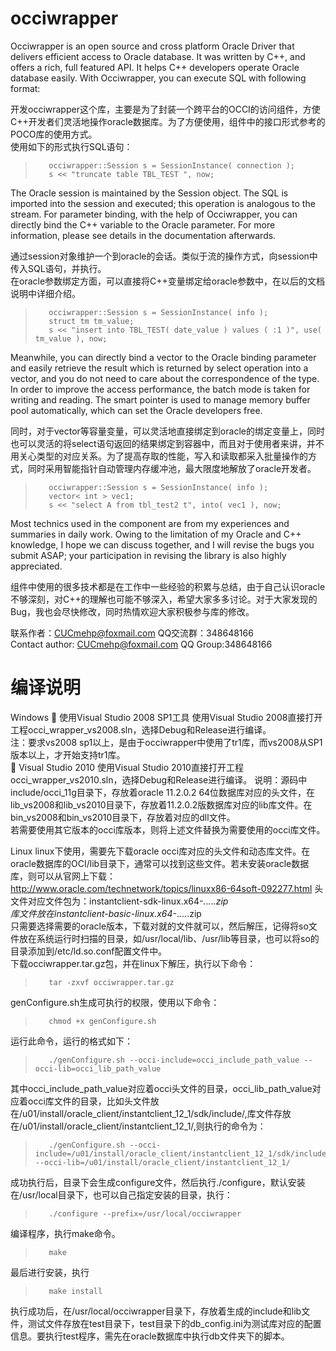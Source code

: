 occiwrapper
===========

Occiwrapper is an open source and cross platform Oracle Driver that delivers efficient access to Oracle database. It was written by C++, and offers a rich, full featured API. It helps C++ developers operate Oracle database easily. With Occiwrapper, you can execute SQL with following format:

开发occiwrapper这个库，主要是为了封装一个跨平台的OCCI的访问组件，方使C++开发者们灵活地操作oracle数据库。为了方便使用，组件中的接口形式参考的POCO库的使用方式。<br />
使用如下的形式执行SQL语句：<br />

>        occiwrapper::Session s = SessionInstance( connection );
>        s << "truncate table TBL_TEST ", now;

The Oracle session is maintained by the Session object. The SQL is imported into the session and executed; this operation is analogous to the stream.
For parameter binding, with the help of Occiwrapper, you can directly bind the C++ variable to the Oracle parameter. For more information, please see details in the documentation afterwards.

通过session对象维护一个到oracle的会话。类似于流的操作方式，向session中传入SQL语句，并执行。<br />
在oracle参数绑定方面，可以直接将C++变量绑定给oracle参数中，在以后的文档说明中详细介绍。<br />

>        occiwrapper::Session s = SessionInstance( info );
>        struct tm tm_value; 
>        s << "insert into TBL_TEST( date_value ) values ( :1 )", use( tm_value ), now;

Meanwhile, you can directly bind a vector to the Oracle binding parameter and easily retrieve the result which is returned by select operation into a vector, and you do not need to care about the correspondence of the type. In order to improve the access performance, the batch mode is taken for writing and reading. The smart pointer is used to manage memory buffer pool automatically, which can set the Oracle developers free.

同时，对于vector等容量变量，可以灵活地直接绑定到oracle的绑定变量上，同时也可以灵活的将select语句返回的结果绑定到容器中，而且对于使用者来讲，并不用关心类型的对应关系。为了提高存取的性能，写入和读取都采入批量操作的方式，同时采用智能指针自动管理内存缓冲池，最大限度地解放了oracle开发者。<br />

>        occiwrapper::Session s = SessionInstance( info );
>        vector< int > vec1;
>        s << "select A from tbl_test2 t", into( vec1 ), now;

Most technics used in the component are from my experiences and summaries in daily work. Owing to the limitation of my Oracle and C++ knowledge, I hope we can discuss together, and I will revise the bugs you submit ASAP; your participation in revising the library is also highly appreciated.

组件中使用的很多技术都是在工作中一些经验的积累与总结，由于自己认识oracle不够深刻，对C++的理解也可能不够深入，希望大家多多讨论。对于大家发现的Bug，我也会尽快修改，同时热情欢迎大家积极参与库的修改。<br />

联系作者：CUCmehp@foxmail.com QQ交流群：348648166 <br />
Contact author: CUCmehp@foxmail.com QQ Group:348648166 <br />

编译说明
=============
Windows
	使用Visual Studio 2008 SP1工具
使用Visual Studio 2008直接打开工程occi_wrapper_vs2008.sln，选择Debug和Release进行编译。<br />
注：要求vs2008 sp1以上，是由于occiwrapper中使用了tr1库，而vs2008从SP1版本以上，才开始支持tr1库。<br />
	Visual Studio 2010
使用Visual Studio 2010直接打开工程occi_wrapper_vs2010.sln，选择Debug和Release进行编译。
说明：源码中include/occi_11g目录下，存放着oracle 11.2.0.2 64位数据库对应的头文件，在lib_vs2008和lib_vs2010目录下，存放着11.2.0.2版数据库对应的lib库文件。在bin_vs2008和bin_vs2010目录下，存放着对应的dll文件。<br />
	若需要使用其它版本的occi库版本，则将上述文件替换为需要使用的occi库文件。<br />
	
Linux
linux下使用，需要先下载oracle occi库对应的头文件和动态库文件。在oracle数据库的OCI/lib目录下，通常可以找到这些文件。若未安装oracle数据库，则可以从官网上下载：<br />
http://www.oracle.com/technetwork/topics/linuxx86-64soft-092277.html
头文件对应文件包为：instantclient-sdk-linux.x64-*.*.*.*.*.zip <br />
库文件放在instantclient-basic-linux.x64-*.*.*.*.*.zip <br />
只需要选择需要的oracle版本，下载对就的文件就可以，然后解压，记得将so文件放在系统运行时扫描的目录，如/usr/local/lib、/usr/lib等目录，也可以将so的目录添加到/etc/ld.so.conf配置文件中。<br />
下载occiwrapper.tar.gz包，并在linux下解压，执行以下命令：<br />
>        tar -zxvf occiwrapper.tar.gz
genConfigure.sh生成可执行的权限，使用以下命令：<br />
>        chmod +x genConfigure.sh
运行此命令，运行的格式如下：<br />
>        ./genConfigure.sh --occi-include=occi_include_path_value --occi-lib=occi_lib_path_value
其中occi_include_path_value对应着occi头文件的目录，occi_lib_path_value对应着occi库文件的目录，比如头文件放在/u01/install/oracle_client/instantclient_12_1/sdk/include/,库文件存放在/u01/install/oracle_client/instantclient_12_1/,则执行的命令为：<br />
>        ./genConfigure.sh --occi-include=/u01/install/oracle_client/instantclient_12_1/sdk/include/ --occi-lib=/u01/install/oracle_client/instantclient_12_1/
成功执行后，目录下会生成configure文件，然后执行./configure，默认安装在/usr/local目录下，也可以自己指定安装的目录，执行：<br />
>        ./configure --prefix=/usr/local/occiwrapper
编译程序，执行make命令。<br />
>        make
最后进行安装，执行<br />
>        make install
执行成功后，在/usr/local/occiwrapper目录下，存放着生成的include和lib文件，测试文件存放在test目录下，test目录下的db_config.ini为测试库对应的配置信息。要执行test程序，需先在oracle数据库中执行db文件夹下的脚本。<br />




				

